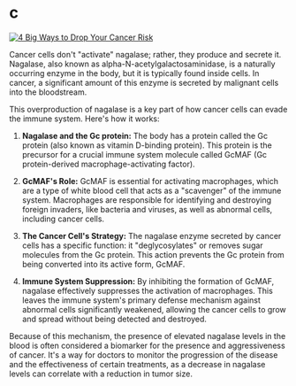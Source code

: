 # c

[![4 Big Ways to Drop Your Cancer Risk](https://img.youtube.com/vi/_ekWWHnwCbQ/0.jpg)](https://www.youtube.com/watch?v=_ekWWHnwCbQ)

Cancer cells don't "activate" nagalase; rather, they produce and secrete it. Nagalase, also known as alpha-N-acetylgalactosaminidase, is a naturally occurring enzyme in the body, but it is typically found inside cells. In cancer, a significant amount of this enzyme is secreted by malignant cells into the bloodstream.

This overproduction of nagalase is a key part of how cancer cells can evade the immune system. Here's how it works:

1.  **Nagalase and the Gc protein:** The body has a protein called the Gc protein (also known as vitamin D-binding protein). This protein is the precursor for a crucial immune system molecule called GcMAF (Gc protein-derived macrophage-activating factor).

2.  **GcMAF's Role:** GcMAF is essential for activating macrophages, which are a type of white blood cell that acts as a "scavenger" of the immune system. Macrophages are responsible for identifying and destroying foreign invaders, like bacteria and viruses, as well as abnormal cells, including cancer cells.

3.  **The Cancer Cell's Strategy:** The nagalase enzyme secreted by cancer cells has a specific function: it "deglycosylates" or removes sugar molecules from the Gc protein. This action prevents the Gc protein from being converted into its active form, GcMAF.

4.  **Immune System Suppression:** By inhibiting the formation of GcMAF, nagalase effectively suppresses the activation of macrophages. This leaves the immune system's primary defense mechanism against abnormal cells significantly weakened, allowing the cancer cells to grow and spread without being detected and destroyed.

Because of this mechanism, the presence of elevated nagalase levels in the blood is often considered a biomarker for the presence and aggressiveness of cancer. It's a way for doctors to monitor the progression of the disease and the effectiveness of certain treatments, as a decrease in nagalase levels can correlate with a reduction in tumor size.
